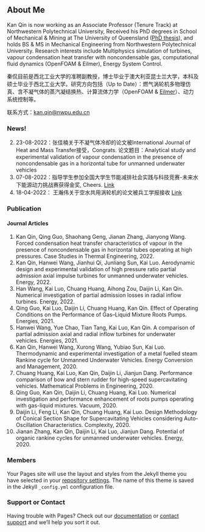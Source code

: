 ## About Me

Kan Qin is now working as an Associate Professor (Tenure Track) at Northwestern Polytechnical University, Received his PhD degrees in School of Mechanical & Mining at The University of Queensland ([PhD thesis](https://gdtk.uqcloud.net/pdfs/kan-qin-phd-thesis-oct-2017.pdf)), and holds BS & MS in Mechanical Engineering from Northwestern Polytechnical University. Research interests include Multiphysics simulation of turbines, vapour condensation heat transfer with noncondensable gas, computational fluid dynamics (OpenFOAM & Eilmer), Energy System Control.

秦侃目前是西北工业大学的准聘副教授，博士毕业于澳大利亚昆士兰大学，本科及硕士毕业于西北工业大学。研究方向包括（Up to Date）：燃气涡轮机多物理仿真、含不凝气体的蒸汽凝结换热、计算流体力学（OpenFOAM & [Eilmer](https://gdtk.uqcloud.net/docs/eilmer/about/)）、动力系统控制等。

联系方式：kan.qin@nwpu.edu.cn

### News!

2. 23-08-2022：张佳楠关于不凝气体冷却的论文被International Journal of Heat and Mass Transfer接受，Congrats. 论文题目：Analytical study and experimental validation of  vapour condensation in the presence of noncondensable gas in a horizontal tube for unmanned underwater vehicles
3. 07-08-2022：指导学生参加全国大学生节能减排社会实践与科技竞赛-未来水下能源动力挑战赛获得金奖, Cheers. [Link](http://www.jienengjianpai.org/Article.asp?ID=307)
1. 18-04-2022： 王瀚伟关于空水共用涡轮机的论文被兵工学报接收 [Link](http://www.co-journal.com/CN/10.12382/bgxb.2021.0691)

### Publication

#### Journal Articles

1. Kan Qin, Qing Guo, Shaohang Geng, Jianan Zhang, Jianyong Wang. Forced condensation heat transfer characteristics of vapour in the presence of noncondensable gas in horizontal tubes operating at high pressures. Case Studies in Thermal Engineering, 2022.
2. Kan Qin, Hanwei Wang, Jianhui Qi, Junliang Sun, Kai Luo. Aerodynamic design and experimental validation of high pressure ratio partial admission axial impulse turbines for unmanned underwater vehicles. Energy, 2022.
3. Han Wang, Kai Luo, Chuang Huang, Aihong Zou, Daijin Li, Kan Qin. Numerical investigation of partial admission losses in radial inflow turbines. Energy, 2022.
4. Qing Guo, Kai Luo, Daijin Li, Chuang Huang, Kan Qin. Effect of Operating Conditions on the Performance of Gas–Liquid Mixture Roots Pumps. Energies, 2021.
5. Hanwei Wang, Yue Chao, Tian Tang, Kai Luo, Kan Qin. A comparison of partial admission axial and radial inflow turbines for underwater vehicles. Energies, 2021.
6. Kan Qin, Hanwei Wang, Xurong Wang, Yubiao Sun, Kai Luo. Thermodynamic and experimental investigation of a metal fuelled steam Rankine cycle for Unmanned Underwater Vehicles. Energy Conversion and Management, 2020.
7. Chuang Huang, Kai Luo, Kan Qin, Daijin Li, Jianjun Dang. Performance comparison of bow and stern rudder for high-speed supercavitating vehicles. Mathematical Problems in Engineering, 2020.
8. Qing Guo, Kan Qin, Daijin Li, Chuang Huang, Kai Luo. Numerical investigation and performance enhancement of roots pumps operating with gas-liquid mixtures. Vacuum, 2020.
9. Daijin Li, Feng Li, Kan Qin, Chuang Huang, Kai Luo. Design Methodology of Conical Section Shape for Supercavitating Vehicles considering Auto-Oscillation Characteristics. Complexity, 2020. 
10. Jianan Zhang, Kan Qin, Daijin Li, Kai Luo, Jianjun Dang. Potential of organic rankine cycles for unmanned underwater vehicles. Energy, 2020.

### Members

Your Pages site will use the layout and styles from the Jekyll theme you have selected in your [repository settings](https://github.com/kanqin/kqin/settings/pages). The name of this theme is saved in the Jekyll `_config.yml` configuration file.

### Support or Contact

Having trouble with Pages? Check out our [documentation](https://docs.github.com/categories/github-pages-basics/) or [contact support](https://support.github.com/contact) and we’ll help you sort it out.
